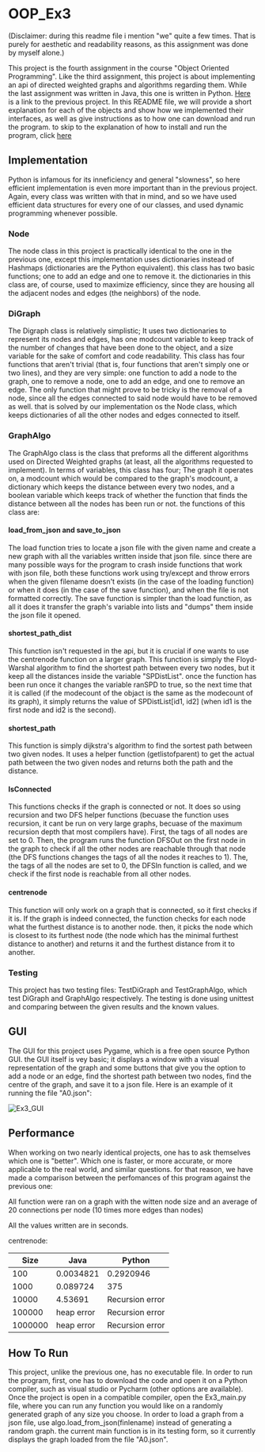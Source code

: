 # OOP_Ex3
(Disclaimer: during this readme file i mention "we" quite a few times. That is purely for aesthetic and readability reasons, as this assignment was done by myself alone.)

This project is the fourth assignment in the course "Object Oriented Programming". Like the third assignment, this project is about implementing an api of directed weighted graphs and algorithms regarding them. While the last assignment was written in Java, this one is written in Python. [Here](https://github.com/danielzk107/OOP_Ex2) is a link to the previous project. In this README file, we will provide a short explanation for each of the objects and show how we implemented their interfaces, as well as give instructions as to how one can download and run the program. to skip to the explanation of how to install and run the program, click [here](https://github.com/danielzk107/OOP_Ex3#how-to-run)

## Implementation

Python is infamous for its inneficiency and general "slowness", so here efficient implementation is even more important than in the previous project. Again, every class was written with that in mind, and so we have used efficient data structures for every one of our classes, and used dynamic programming whenever possible.

### Node

The node class in this project is practically identical to the one in the previous one, except this implementation uses dictionaries instead of Hashmaps (dictionaries are the Python equivalent). this class has two basic functions; one to add an edge and one to remove it. the dictionaries in this class are, of course, used to maximize efficiency, since they are housing all the adjacent nodes and edges (the neighbors) of the node.

### DiGraph

The Digraph class is relatively simplistic; It uses two dictionaries to represent its nodes and edges, has one modcount variable to keep track of the number of changes that have been done to the object, and a size variable for the sake of comfort and code readability. This class has four functions that aren't trivial (that is, four functions that aren't simply one or two lines), and they are very simple: one function to add a node to the graph, one to remove a node, one to add an edge, and one to remove an edge. The only function that might prove to be tricky is the removal of a node, since all the edges connected to said node would have to be removed as well. that is solved by our implementation os the Node class, which keeps dictionaries of all the other nodes and edges connected to itself. 

### GraphAlgo

The GraphAlgo class is the class that preforms all the different algorithms used on Directed Weighted graphs (at least, all the algorithms requested to implement). In terms of variables, this class has four; The graph it operates on, a modcount which would be compared to the graph's modcount, a dictionary which keeps the distance between every two nodes, and a boolean variable which keeps track of whether the function that finds the distance between all the nodes has been run or not. the functions of this class are:

#### load_from_json and save_to_json

The load function tries to locate a json file with the given name and create a new graph with all the variables written inside that json file. since there are many possible ways for the program to crash inside functions that work with json file, both these functions work using try/except and throw errors when the given filename doesn't exists (in the case of the loading function) or when it does (in the case of the save function), and when the file is not formatted correctly. The save function is simpler than the load function, as all it does it transfer the graph's variable into lists and "dumps" them inside the json file it opened.

#### shortest_path_dist

This function isn't requested in the api, but it is crucial if one wants to use the centrenode function on a larger graph. This function is simply the Floyd-Warshal algorithm to find the shortest path between every two nodes, but it keep all the distances inside the variable "SPDistList". once the function has been run once it changes the variable ranSPD to true, so the next time that it is called (if the modecount of the objact is the same as the modecount of its graph), it simply returns the value of SPDistList[id1, id2] (when id1 is the first node and id2 is the second).

#### shortest_path

This function is simply dijkstra's algorithm to find the sortest path between two given nodes. It uses a helper function (getlistofparent) to get the actual path between the two given nodes and returns both the path and the distance.

#### IsConnected

This functions checks if the graph is connected or not. It does so using recursion and two DFS helper functions (becuase the function uses recursion, it cant be run on very large graphs, becuase of the maximum recursion depth that most compilers have). First, the tags of all nodes are set to 0. Then, the program runs the function DFSOut on the first node in the graph to check if all the other nodes are reachable through that node (the DFS functions changes the tags of all the nodes it reaches to 1). The, the tags of all the nodes are set to 0, the DFSIn function is called, and we check if the first node is reachable from all other nodes.

#### centrenode

This function will only work on a graph that is connected, so it first checks if it is. If the graph is indeed connected, the function checks for each node what the furthest distance is to another node. then, it picks the node which is closest to its furthest node (the node which has the minimal furthest distance to another) and returns it and the furthest distance from it to another.

### Testing

This project has two testing files: TestDiGraph and TestGraphAlgo, which test DiGraph and GraphAlgo respectively. The testing is done using unittest and comparing between the given results and the known values.

## GUI

The GUI for this project uses Pygame, which is a free open source Python GUI. the GUI itself is vey basic; it displays a window with a visual representation of the graph and some buttons that give you the option to add a node or an edge, find the shortest path between two nodes, find the centre of the graph, and save it to a json file.
Here is an example of it running the file "A0.json":

![Ex3_GUI](https://user-images.githubusercontent.com/92798950/147828573-87f1a04b-e66b-4c8a-b8c2-0fcdd08200a5.png)


## Performance

When working on two nearly identical projects, one has to ask themselves which one is "better". Which one is faster, or more accurate, or more applicable to the real world, and similar questions. for that reason, we have made a comparison between the perfomances of this program against the previous one:

All function were ran on a graph with the witten node size and an average of 20 connections per node (10 times more edges than nodes)

All the values written are in seconds.

centrenode:

| Size | Java | Python |
| --- | --- | --- |
| 100 | 0.0034821 |  0.2920946 |
| 1000 | 0.089724 | 375 |
| 10000 | 4.53691 | Recursion error |
| 100000 | heap error | Recursion error |
| 1000000 | heap error | Recursion error |

## How To Run
This project, unlike the previous one, has no executable file. In order to run the program, first, one has to download the code and open it on a Python compiler, such as visual studio or Pycharm (other options are available). Once the project is open in a compatible compiler, open the Ex3_main.py file, where you can run any function you would like on a randomly generated graph of any size you choose. In order to load a graph from a json file, use algo.load_from_json(finlename) instead of generating a random graph. the current main function is in its testing form, so it currently displays the graph loaded from the file "A0.json".

